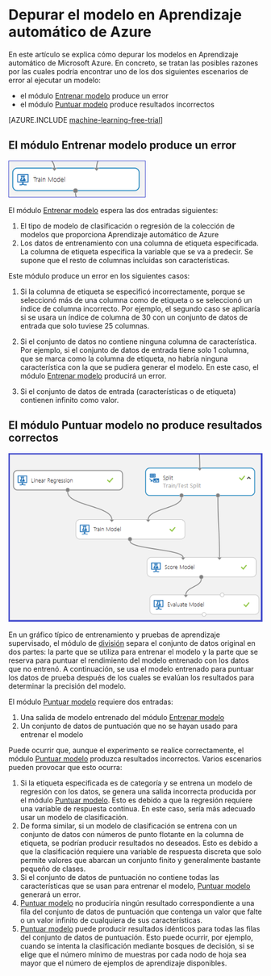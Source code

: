 <properties 
	pageTitle="Depurar el modelo en Aprendizaje automático de Azure | Microsoft Azure" 
	description="Explica cómo depurar el modelo en Aprendizaje automático de Azure." 
	services="machine-learning"
	documentationCenter="" 
	authors="garyericson" 
	manager="paulettm" 
	editor="cgronlun"/>

<tags 
	ms.service="machine-learning" 
	ms.workload="data-services" 
	ms.tgt_pltfrm="na" 
	ms.devlang="na" 
	ms.topic="article" 
	ms.date="04/29/2015" 
	ms.author="bradsev;garye" />

# Depurar el modelo en Aprendizaje automático de Azure

En este artículo se explica cómo depurar los modelos en Aprendizaje automático de Microsoft Azure. En concreto, se tratan las posibles razones por las cuales podría encontrar uno de los dos siguientes escenarios de error al ejecutar un modelo:

* el módulo [Entrenar modelo][train-model] produce un error 
* el módulo [Puntuar modelo][score-model] produce resultados incorrectos 

[AZURE.INCLUDE [machine-learning-free-trial](../../includes/machine-learning-free-trial.md)]

## El módulo Entrenar modelo produce un error

![imagen1](./media/machine-learning-debug-models/train_model-1.png)

El módulo [Entrenar modelo][train-model] espera las dos entradas siguientes:

1. El tipo de modelo de clasificación o regresión de la colección de modelos que proporciona Aprendizaje automático de Azure
2. Los datos de entrenamiento con una columna de etiqueta especificada. La columna de etiqueta especifica la variable que se va a predecir. Se supone que el resto de columnas incluidas son características.

Este módulo produce un error en los siguientes casos:

1. Si la columna de etiqueta se especificó incorrectamente, porque se seleccionó más de una columna como de etiqueta o se seleccionó un índice de columna incorrecto. Por ejemplo, el segundo caso se aplicaría si se usara un índice de columna de 30 con un conjunto de datos de entrada que solo tuviese 25 columnas.

2. Si el conjunto de datos no contiene ninguna columna de característica. Por ejemplo, si el conjunto de datos de entrada tiene solo 1 columna, que se marca como la columna de etiqueta, no habría ninguna característica con la que se pudiera generar el modelo. En este caso, el módulo [Entrenar modelo][train-model] producirá un error.

3. Si el conjunto de datos de entrada (características o de etiqueta) contienen infinito como valor.


## El módulo Puntuar modelo no produce resultados correctos

![imagen2](./media/machine-learning-debug-models/train_test-2.png)

En un gráfico típico de entrenamiento y pruebas de aprendizaje supervisado, el módulo de [división][split] separa el conjunto de datos original en dos partes: la parte que se utiliza para entrenar el modelo y la parte que se reserva para puntuar el rendimiento del modelo entrenado con los datos que no entrenó. A continuación, se usa el modelo entrenado para puntuar los datos de prueba después de los cuales se evalúan los resultados para determinar la precisión del modelo.

El módulo [Puntuar modelo][score-model] requiere dos entradas:

1. Una salida de modelo entrenado del módulo [Entrenar modelo][train-model]
2. Un conjunto de datos de puntuación que no se hayan usado para entrenar el modelo

Puede ocurrir que, aunque el experimento se realice correctamente, el módulo [Puntuar modelo][score-model] produzca resultados incorrectos. Varios escenarios pueden provocar que esto ocurra:

1. Si la etiqueta especificada es de categoría y se entrena un modelo de regresión con los datos, se genera una salida incorrecta producida por el módulo [Puntuar modelo][score-model]. Esto es debido a que la regresión requiere una variable de respuesta continua. En este caso, sería más adecuado usar un modelo de clasificación. 
2. De forma similar, si un modelo de clasificación se entrena con un conjunto de datos con números de punto flotante en la columna de etiqueta, se podrían producir resultados no deseados. Esto es debido a que la clasificación requiere una variable de respuesta discreta que solo permite valores que abarcan un conjunto finito y generalmente bastante pequeño de clases.
3. Si el conjunto de datos de puntuación no contiene todas las características que se usan para entrenar el modelo, [Puntuar modelo][score-model] generará un error.
4. [Puntuar modelo][score-model] no produciría ningún resultado correspondiente a una fila del conjunto de datos de puntuación que contenga un valor que falte o un valor infinito de cualquiera de sus características.
5. [Puntuar modelo][score-model] puede producir resultados idénticos para todas las filas del conjunto de datos de puntuación. Esto puede ocurrir, por ejemplo, cuando se intenta la clasificación mediante bosques de decisión, si se elige que el número mínimo de muestras por cada nodo de hoja sea mayor que el número de ejemplos de aprendizaje disponibles.


<!-- Module References -->
[score-model]: https://msdn.microsoft.com/library/azure/401b4f92-e724-4d5a-be81-d5b0ff9bdb33/
[split]: https://msdn.microsoft.com/library/azure/70530644-c97a-4ab6-85f7-88bf30a8be5f/
[train-model]: https://msdn.microsoft.com/library/azure/5cc7053e-aa30-450d-96c0-dae4be720977/
 

<!---HONumber=August15_HO6-->